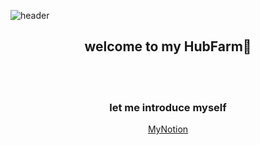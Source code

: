 ![header](https://capsule-render.vercel.app/api?type=waving&color=90A17D&height=300&section=header&text=hwantech🍵&fontSize=90&fontColor=EEEEEE)

<h2 align="center"&fontColor=90A17D > welcome to my HubFarm🌱 </h2>
<br><br>
<h3 align="center"> let me introduce myself </h3>
<p align="center"> <a href="https://www.notion.so/ca63671babaf4ebc8223aec6eabc85c0"> MyNotion </a> </p>
